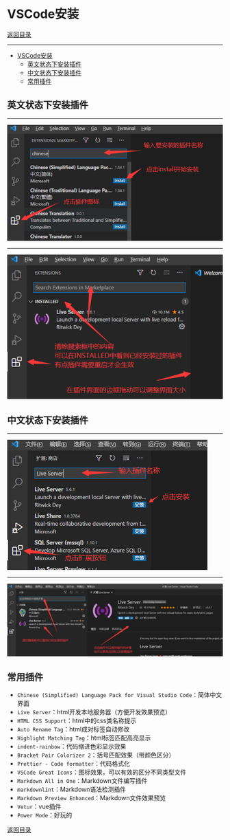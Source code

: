 # VSCode安装

[返回目录](/vscode/README.md)

---

- [VSCode安装](#vscode安装)
  - [英文状态下安装插件](#英文状态下安装插件)
  - [中文状态下安装插件](#中文状态下安装插件)
  - [常用插件](#常用插件)

## 英文状态下安装插件

---
![step0001](/config-images/vscode/vscode0001.png)

---
![step0001](/config-images/vscode/vscode0002.png)

## 中文状态下安装插件

---
![step0001](/config-images/vscode/vscode0003.png)

---
![step0001](/config-images/vscode/vscode0004.png)

## 常用插件

- `Chinese (Simplified) Language Pack for Visual Studio Code`：简体中文界面
- `Live Server`：html开发本地服务器（方便开发效果预览）
- `HTML CSS Support`：html中的css类名称提示
- `Auto Rename Tag`：html成对标签自动修改
- `Highlight Matching Tag`：html标签匹配高亮显示
- `indent-rainbow`：代码缩进色彩显示效果
- `Bracket Pair Colorizer 2`：括号匹配效果（带颜色区分）
- `Prettier - Code formatter`：代码格式化
- `VSCode Great Icons`：图标效果，可以有效的区分不同类型文件
- `Markdown All in One`：Markdown文件编写插件
- `markdownlint`：Markdown语法检测插件
- `Markdown Preview Enhanced`：Markdown文件效果预览
- `Vetur`：vue插件
- `Power Mode`：好玩的

[返回目录](/vscode/README.md)
